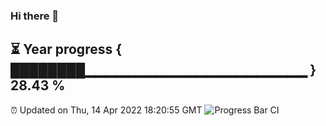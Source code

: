 ### Hi there 👋
⏳ Year progress { ████████▁▁▁▁▁▁▁▁▁▁▁▁▁▁▁▁▁▁▁▁▁▁ } 28.43 %
---
⏰ Updated on Thu, 14 Apr 2022 18:20:55 GMT
![Progress Bar CI](https://github.com/liununu/liununu/workflows/Progress%20Bar%20CI/badge.svg)

